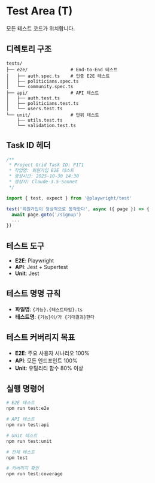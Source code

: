 # Test Area (T)

모든 테스트 코드가 위치합니다.

## 디렉토리 구조

```
tests/
├── e2e/                # End-to-End 테스트
│   ├── auth.spec.ts    # 인증 E2E 테스트
│   ├── politicians.spec.ts
│   └── community.spec.ts
├── api/                # API 테스트
│   ├── auth.test.ts
│   ├── politicians.test.ts
│   └── users.test.ts
└── unit/               # 단위 테스트
    ├── utils.test.ts
    └── validation.test.ts
```

## Task ID 헤더

```typescript
/**
 * Project Grid Task ID: P1T1
 * 작업명: 회원가입 E2E 테스트
 * 생성시간: 2025-10-30 14:30
 * 생성자: Claude-3.5-Sonnet
 */

import { test, expect } from '@playwright/test'

test('회원가입이 정상적으로 동작한다', async ({ page }) => {
  await page.goto('/signup')
  ...
})
```

## 테스트 도구

- **E2E**: Playwright
- **API**: Jest + Supertest
- **Unit**: Jest

## 테스트 명명 규칙

- **파일명**: `{기능}.{테스트타입}.ts`
- **테스트명**: `{기능}이/가 {기대결과}한다`

## 테스트 커버리지 목표

- **E2E**: 주요 사용자 시나리오 100%
- **API**: 모든 엔드포인트 100%
- **Unit**: 유틸리티 함수 80% 이상

## 실행 명령어

```bash
# E2E 테스트
npm run test:e2e

# API 테스트
npm run test:api

# Unit 테스트
npm run test:unit

# 전체 테스트
npm test

# 커버리지 확인
npm run test:coverage
```
